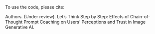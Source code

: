 To use the code, please cite:

Authors. (Under review). Let’s Think Step by Step: Effects of Chain-of-Thought Prompt Coaching on Users’ Perceptions and Trust in Image Generative AI.
